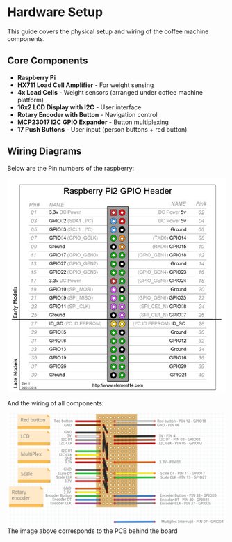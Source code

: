 # Hardware Setup

This guide covers the physical setup and wiring of the coffee machine components.

## Core Components

- **Raspberry Pi**
- **HX711 Load Cell Amplifier** - For weight sensing
- **4x Load Cells** - Weight sensors (arranged under coffee machine platform)
- **16x2 LCD Display with I2C** - User interface
- **Rotary Encoder with Button** - Navigation control
- **MCP23017 I2C GPIO Expander** - Button multiplexing
- **17 Push Buttons** - User input (person buttons + red button)

## Wiring Diagrams

Below are the Pin numbers of the raspberry:

![Pinout](pinout.png)

And the wiring of all components:

![Wiring](wiring.png)
The image above corresponds to the PCB behind the board
